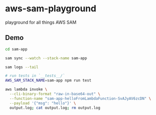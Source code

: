 # aws-sam-playground

playground for all things AWS SAM

## Demo

```sh
cd sam-app

sam sync --watch --stack-name sam-app

sam logs --tail

# run tests in `__tests__/`
AWS_SAM_STACK_NAME=sam-app npm run test

aws lambda invoke \
  --cli-binary-format "raw-in-base64-out" \
  --function-name "sam-app-helloFromLambdaFunction-SvAJyAV6zcDN" \
  --payload '{"msg": "hello"}' \
  output.log; cat output.log; rm output.log

```

